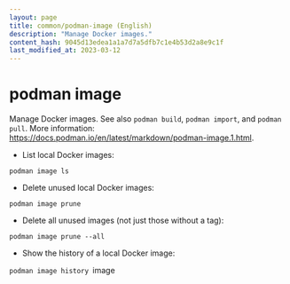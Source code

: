 ```yaml
---
layout: page
title: common/podman-image (English)
description: "Manage Docker images."
content_hash: 9045d13edea1a1a7d7a5dfb7c1e4b53d2a8e9c1f
last_modified_at: 2023-03-12
---
```

# podman image

Manage Docker images.
See also `podman build`, `podman import`, and `podman pull`.
More information: <https://docs.podman.io/en/latest/markdown/podman-image.1.html>.

- List local Docker images:

`podman image ls`

- Delete unused local Docker images:

`podman image prune`

- Delete all unused images (not just those without a tag):

`podman image prune --all`

- Show the history of a local Docker image:

`podman image history `<span class="tldr-var badge badge-pill bg-dark-lm bg-white-dm text-white-lm text-dark-dm font-weight-bold">image</span>
